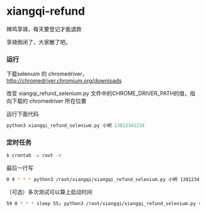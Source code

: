 # xiangqi-refund

辣鸡享骑，每天要登记才能退款

享骑倒闭了，大家散了吧。

### 运行

下载selenuim 的 chromedriver，http://chromedriver.chromium.org/downloads

改变 xiangqi_refund_selenium.py 文件中的CHROME_DRIVER_PATH的值，指向下载的 chromedriver 所在位置

运行下面代码

```python
python3 xiangqi_refund_selenium.py 小明 13812341234
```

### 定时任务

```bash
$ crontab -u root -e
```

最后一行写

```bash
0 9 * * * python3 /root/xiangqi/xiangqi_refund_selenium.py 小明 13812341234
```

（可选）多次测试可以算上启动时间

```bash
59 8 * * * sleep 55; python3 /root/xiangqi/xiangqi_refund_selenium.py 小明 13812341234
```
